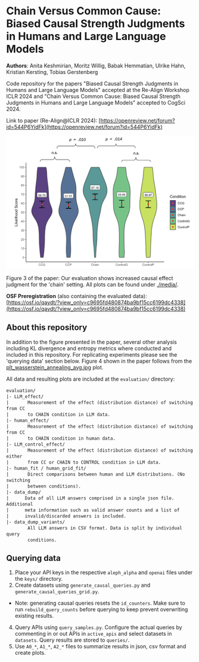 # Chain Versus Common Cause: Biased Causal Strength Judgments in Humans and Large Language Models

**Authors**: Anita Keshmirian, Moritz Willig, Babak Hemmatian, Ulrike Hahn, Kristian Kersting, Tobias Gerstenberg

Code repository for the papers
"Biased Causal Strength Judgments in Humans and Large Language Models" accepted at the Re-Align Workshop ICLR 2024 and "Chain Versus Common Cause: Biased Causal Strength Judgments in Humans and Large Language Models" accepted to CogSci 2024.

Link to paper (Re-Align@ICLR 2024): [https://openreview.net/forum?id=544P6YidFk](https://openreview.net/forum?id=544P6YidFk)

![Figure 3](./media/figure3.png)

Figure 3 of the paper: Our evaluation shows increased causal effect judgment for the 'chain' setting. All plots can be found under [./media/](./media/).

**OSF Preregistration** (also containing the evaluated data): [https://osf.io/qaydt/?view_only=c9695fd480874ba9bf15cc6199dc4338](https://osf.io/qaydt/?view_only=c9695fd480874ba9bf15cc6199dc4338)

## About this repository

In addition to the figure presented in the paper, several other analysis including KL divergence and entropy metrics where conducted and included in this repository. For replicating experiments please see the 'querying data' section below. Figure 4 shown in the paper follows from the [plt_wasserstein_annealing_avg.jpg](./reasonBias/evaluation/LLM_effect/plt_wasserstein_annealing_avg.jpg) plot.

All data and resulting plots are included at the `evaluation/` directory:

```
evaluation/
|- LLM_effect/
|       Measurement of the effect (distribution distance) of switching from CC
|       to CHAIN condition in LLM data.
|- human_effect/
|       Measurement of the effect (distribution distance) of switching from CC
|       to CHAIN condition in human data.
|- LLM_control_effect/
|       Measurement of the effect (distribution distance) of switching either
|       from CC or CHAIN to CONTROL condition in LLM data.
|- human_fit / human_grid_fit/
|       Direct comparisons between human and LLM distributions. (No switching
|       between conditions).
|- data_dump/
|      Data of all LLM answers comprised in a single json file. Additional
|      meta information such as valid answer counts and a list of
|      invalid/discarded answers is included.
|- data_dump_variants/
        All LLM answers in CSV format. Data is split by individual query
        conditions.
```



## Querying data

1) Place your API keys in the respective `aleph_alpha` and `openai` files under the `keys/` directory.
2) Create datasets using `generate_causal_queries.py` and `generate_causal_queries_grid.py`.
  * Note: generating causal queries resets the `id_counters`. Make sure to run `rebuild_query_counts` before querying to keep prevent overwriting existing results.
4) Query APIs using `query_samples.py`. Configure the actual queries by commenting in or out APIs in `active_apis` and select datasets in `datasets`. Query results are stored to `queries/`.
5) Use `A0_*`, `A1_*`, `A2_*` files to summarize results in json, csv format and create plots.
